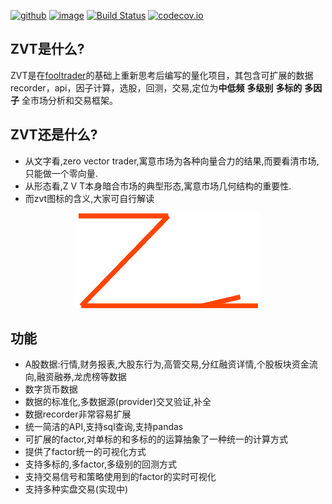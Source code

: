 [![github](https://img.shields.io/github/stars/zvtvz/zvt.svg)](https://github.com/zvtvz/zvt)
[![image](https://img.shields.io/pypi/l/zvt.svg)](https://pypi.org/project/zvt/)
[![Build Status](https://api.travis-ci.org/zvtvz/zvt.svg?branch=master)](https://travis-ci.org/zvtvz/zvt)
[![codecov.io](https://codecov.io/github/zvtvz/zvt/coverage.svg?branch=master)](https://codecov.io/github/zvtvz/zvt)
## ZVT是什么?

ZVT是在[fooltrader](https://github.com/foolcage/fooltrader)的基础上重新思考后编写的量化项目，其包含可扩展的数据recorder，api，因子计算，选股，回测，交易,定位为**中低频** **多级别** **多标的** **多因子** 全市场分析和交易框架。

## ZVT还是什么?

 - 从文字看,zero vector trader,寓意市场为各种向量合力的结果,而要看清市场,只能做一个零向量.
 - 从形态看,Z V T本身暗合市场的典型形态,寓意市场几何结构的重要性.
 - 而zvt图标的含义,大家可自行解读

<p align="center"><img src='./imgs/zvt-ok.gif'/></p>

## 功能

- A股数据:行情,财务报表,大股东行为,高管交易,分红融资详情,个股板块资金流向,融资融券,龙虎榜等数据
- 数字货币数据
- 数据的标准化,多数据源(provider)交叉验证,补全
- 数据recorder非常容易扩展
- 统一简洁的API,支持sql查询,支持pandas
- 可扩展的factor,对单标的和多标的的运算抽象了一种统一的计算方式
- 提供了factor统一的可视化方式
- 支持多标的,多factor,多级别的回测方式
- 支持交易信号和策略使用到的factor的实时可视化
- 支持多种实盘交易(实现中)